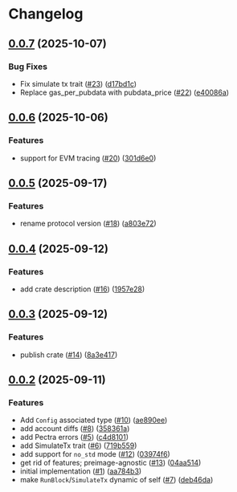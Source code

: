 # Changelog

## [0.0.7](https://github.com/matter-labs/zksync-os-interface/compare/v0.0.6...v0.0.7) (2025-10-07)


### Bug Fixes

* Fix simulate tx trait ([#23](https://github.com/matter-labs/zksync-os-interface/issues/23)) ([d17bd1c](https://github.com/matter-labs/zksync-os-interface/commit/d17bd1c048c832cd3b497abf32f274b705cad1b7))
* Replace gas_per_pubdata with pubdata_price ([#22](https://github.com/matter-labs/zksync-os-interface/issues/22)) ([e40086a](https://github.com/matter-labs/zksync-os-interface/commit/e40086a1623e49de08e26317ce73320b1c4f91bf))

## [0.0.6](https://github.com/matter-labs/zksync-os-interface/compare/v0.0.5...v0.0.6) (2025-10-06)


### Features

* support for EVM tracing ([#20](https://github.com/matter-labs/zksync-os-interface/issues/20)) ([301d6e0](https://github.com/matter-labs/zksync-os-interface/commit/301d6e08b412466f6b3e8c50de6073a48079086f))

## [0.0.5](https://github.com/matter-labs/zksync-os-interface/compare/v0.0.4...v0.0.5) (2025-09-17)


### Features

* rename protocol version ([#18](https://github.com/matter-labs/zksync-os-interface/issues/18)) ([a803e72](https://github.com/matter-labs/zksync-os-interface/commit/a803e72331f44164d95dcb64be93065b19e582f0))

## [0.0.4](https://github.com/matter-labs/zksync-os-interface/compare/v0.0.3...v0.0.4) (2025-09-12)


### Features

* add crate description ([#16](https://github.com/matter-labs/zksync-os-interface/issues/16)) ([1957e28](https://github.com/matter-labs/zksync-os-interface/commit/1957e280de6f28ac38e77401d1e7ed4398c261a5))

## [0.0.3](https://github.com/matter-labs/zksync-os-interface/compare/v0.0.2...v0.0.3) (2025-09-12)


### Features

* publish crate ([#14](https://github.com/matter-labs/zksync-os-interface/issues/14)) ([8a3e417](https://github.com/matter-labs/zksync-os-interface/commit/8a3e4175538b5ca8f6a24a553ae0f7f5deea5f16))

## [0.0.2](https://github.com/matter-labs/zksync-os-interface/compare/v0.0.1...v0.0.2) (2025-09-11)


### Features

* Add `Config` associated type ([#10](https://github.com/matter-labs/zksync-os-interface/issues/10)) ([ae890ee](https://github.com/matter-labs/zksync-os-interface/commit/ae890eec99ff0763d78db40f8e4f0fac76ac4554))
* add account diffs ([#8](https://github.com/matter-labs/zksync-os-interface/issues/8)) ([358361a](https://github.com/matter-labs/zksync-os-interface/commit/358361a576793c81e8fc670e99b9c9d39bb89d38))
* add Pectra errors ([#5](https://github.com/matter-labs/zksync-os-interface/issues/5)) ([c4d8101](https://github.com/matter-labs/zksync-os-interface/commit/c4d8101f20a58cbb5dae2c81625d0371de8f8b03))
* add SimulateTx trait ([#6](https://github.com/matter-labs/zksync-os-interface/issues/6)) ([719b559](https://github.com/matter-labs/zksync-os-interface/commit/719b55960cabe240bda6e0da38af280f93ddc5c8))
* add support for `no_std` mode ([#12](https://github.com/matter-labs/zksync-os-interface/issues/12)) ([03974f6](https://github.com/matter-labs/zksync-os-interface/commit/03974f6aab1b26dea340133069949860afcbb668))
* get rid of features; preimage-agnostic ([#13](https://github.com/matter-labs/zksync-os-interface/issues/13)) ([04aa514](https://github.com/matter-labs/zksync-os-interface/commit/04aa514f167a543255732bc6d99e5705334347e5))
* initial implementation ([#1](https://github.com/matter-labs/zksync-os-interface/issues/1)) ([aa784b3](https://github.com/matter-labs/zksync-os-interface/commit/aa784b3e7d99b1f1df36c211eda4dfccd81fe671))
* make `RunBlock`/`SimulateTx` dynamic of self ([#7](https://github.com/matter-labs/zksync-os-interface/issues/7)) ([deb46da](https://github.com/matter-labs/zksync-os-interface/commit/deb46dad854b9f226e309d07652a7f429e614460))
